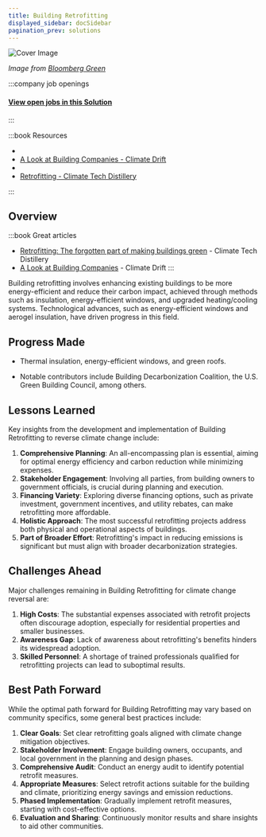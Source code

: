 ```yaml
---
title: Building Retrofitting
displayed_sidebar: docSidebar
pagination_prev: solutions
---
```


![Cover Image](../static/img/building-retrofitting.jpg)

_Image from [Bloomberg Green](https://www.bloomberg.com/sponsors/jll/seven-ways-to-retrofit/)_


:::company job openings
  #### [View open jobs in this Solution](https://climatebase.org/jobs?l=&q=&drawdown_solutions=Building+Retrofitting)
:::

:::book Resources

- <li><a href="https://climatedrift.substack.com/p/a-look-at-building-companies">A Look at Building Companies - Climate Drift</a></li>
- <li><a href="https://www.climatetechdistillery.com/p/27-retrofitting">Retrofitting - Climate Tech Distillery</a></li>
:::

## Overview
:::book Great articles
- [Retrofitting: The forgotten part of making buildings green](https://www.climatetechdistillery.com/p/27-retrofitting) - Climate Tech Distillery
- [A Look at Building Companies](https://climatedrift.substack.com/p/a-look-at-building-companies) - Climate Drift
:::



Building retrofitting involves enhancing existing buildings to be more energy-efficient and reduce their carbon impact, achieved through methods such as insulation, energy-efficient windows, and upgraded heating/cooling systems. Technological advances, such as energy-efficient windows and aerogel insulation, have driven progress in this field.

## Progress Made

- Thermal insulation, energy-efficient windows, and green roofs.

- Notable contributors include Building Decarbonization Coalition, the U.S. Green Building Council, among others.

## Lessons Learned

Key insights from the development and implementation of Building Retrofitting to reverse climate change include:

1. **Comprehensive Planning**: An all-encompassing plan is essential, aiming for optimal energy efficiency and carbon reduction while minimizing expenses.
2. **Stakeholder Engagement**: Involving all parties, from building owners to government officials, is crucial during planning and execution.
3. **Financing Variety**: Exploring diverse financing options, such as private investment, government incentives, and utility rebates, can make retrofitting more affordable.
4. **Holistic Approach**: The most successful retrofitting projects address both physical and operational aspects of buildings.
5. **Part of Broader Effort**: Retrofitting's impact in reducing emissions is significant but must align with broader decarbonization strategies.

## Challenges Ahead

Major challenges remaining in Building Retrofitting for climate change reversal are:

1. **High Costs**: The substantial expenses associated with retrofit projects often discourage adoption, especially for residential properties and smaller businesses.
2. **Awareness Gap**: Lack of awareness about retrofitting's benefits hinders its widespread adoption.
3. **Skilled Personnel**: A shortage of trained professionals qualified for retrofitting projects can lead to suboptimal results.

## Best Path Forward

While the optimal path forward for Building Retrofitting may vary based on community specifics, some general best practices include:

1. **Clear Goals**: Set clear retrofitting goals aligned with climate change mitigation objectives.
2. **Stakeholder Involvement**: Engage building owners, occupants, and local government in the planning and design phases.
3. **Comprehensive Audit**: Conduct an energy audit to identify potential retrofit measures.
4. **Appropriate Measures**: Select retrofit actions suitable for the building and climate, prioritizing energy savings and emission reductions.
5. **Phased Implementation**: Gradually implement retrofit measures, starting with cost-effective options.
6. **Evaluation and Sharing**: Continuously monitor results and share insights to aid other communities.